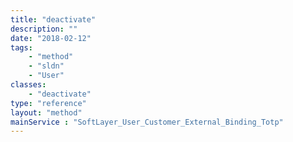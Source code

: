 ```yaml
---
title: "deactivate"
description: ""
date: "2018-02-12"
tags:
    - "method"
    - "sldn"
    - "User"
classes:
    - "deactivate"
type: "reference"
layout: "method"
mainService : "SoftLayer_User_Customer_External_Binding_Totp"
---
```

